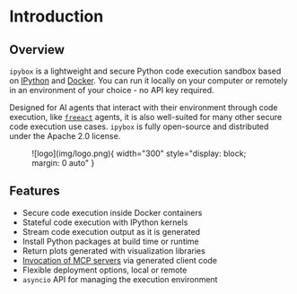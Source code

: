 # Introduction

## Overview

`ipybox` is a lightweight and secure Python code execution sandbox based on [IPython](https://ipython.org/) and [Docker](https://www.docker.com/). You can run it locally on your computer or remotely in an environment of your choice - no API key required.

Designed for AI agents that interact with their environment through code execution, like [`freeact`](https://gradion-ai.github.io/freeact/) agents, it is also well-suited for many other secure code execution use cases. `ipybox` is fully open-source and distributed under the Apache 2.0 license.

<figure markdown>
  ![logo](img/logo.png){ width="300" style="display: block; margin: 0 auto" }
</figure>

## Features

- Secure code execution inside Docker containers
- Stateful code execution with IPython kernels
- Stream code execution output as it is generated
- Install Python packages at build time or runtime
- Return plots generated with visualization libraries
- [Invocation of MCP servers](usage.md#mcp-integration) via generated client code
- Flexible deployment options, local or remote
- `asyncio` API for managing the execution environment
